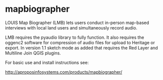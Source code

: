 mapbiographer
=============

LOUIS Map Biographer (LMB) lets users conduct in-person map-based interviews with local land users and simultaneously record audio.

LMB requires the pyaudio library to fully function. It also requires the oggenc2 software for compression of audio files for upload to Heritage or export. 
In version 1.1 sketch mode as added that requires the Red Layer and Multiline Join QGIS plugins. 

For basic use and install instructions see:

http://aproposinfosystems.com/products/mapbiographer/

